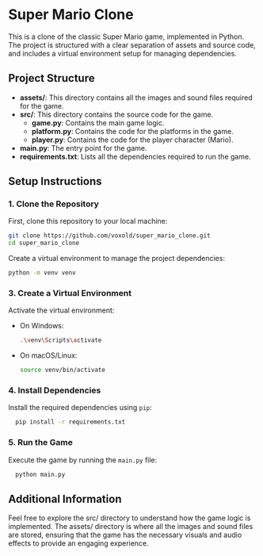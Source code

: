 # Super Mario Clone

This is a clone of the classic Super Mario game, implemented in Python. The project is structured with a clear separation of assets and source code, and includes a virtual environment setup for managing dependencies.

## Project Structure

- **assets/**: This directory contains all the images and sound files required for the game.
- **src/**: This directory contains the source code for the game.
  - **game.py**: Contains the main game logic.
  - **platform.py**: Contains the code for the platforms in the game.
  - **player.py**: Contains the code for the player character (Mario).
- **main.py**: The entry point for the game.
- **requirements.txt**: Lists all the dependencies required to run the game.

## Setup Instructions

### 1. Clone the Repository

First, clone this repository to your local machine:

```bash
git clone https://github.com/voxold/super_mario_clone.git
cd super_mario_clone
```



Create a virtual environment to manage the project dependencies:

```bash
python -m venv venv
```

### 3. Create a Virtual Environment

Activate the virtual environment:

  - On Windows:
    ```bash
    .\venv\Scripts\activate
    ```
    
  - On macOS/Linux:
    ```bash
    source venv/bin/activate
    ```

### 4. Install Dependencies

Install the required dependencies using `pip`:

```bash
  pip install -r requirements.txt
```


### 5. Run the Game

Execute the game by running the `main.py` file:


```bash
  python main.py
```

## Additional Information
Feel free to explore the src/ directory to understand how the game logic is implemented. The assets/ directory is where all the images and sound files are stored, ensuring that the game has the necessary visuals and audio effects to provide an engaging experience.

